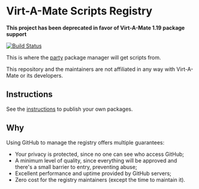 # Virt-A-Mate Scripts Registry

**This project has been deprecated in favor of Virt-A-Mate 1.19 package support**

[![Build Status](https://travis-ci.org/vam-community/vam-registry.svg?branch=master)](https://travis-ci.org/vam-community/vam-registry)

This is where the [party](https://github.com/vam-community/vam-party) package manager will get scripts from.

This repository and the maintainers are not affiliated in any way with Virt-A-Mate or its developers.

## Instructions

See the [instructions](PUBLISHING.md) to publish your own packages.

## Why

Using GitHub to manage the registry offers multiple guarantees:

- Your privacy is protected, since no one can see who access GitHub;
- A minimum level of quality, since everything will be approved and there's a small barrier to entry, preventing abuse;
- Excellent performance and uptime provided by GitHub servers;
- Zero cost for the registry maintainers (except the time to maintain it).
